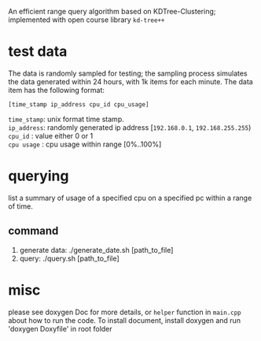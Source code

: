 An efficient range query algorithm based on KDTree-Clustering; implemented with open course library `kd-tree++`

test data
============
The data is randomly sampled for testing; the sampling process simulates the data generated within 24 hours, with 1k items for each minute. 
The data item has the following format:

`[time_stamp ip_address cpu_id cpu_usage]`

`time_stamp`: unix format time stamp.  
`ip_address`: randomly generated ip address [`192.168.0.1`, `192.168.255.255`)  
`cpu_id`    : value either 0 or 1  
`cpu usage` : cpu usage within range [0%..100%]

querying
============
list a summary of usage of a specified cpu on a specified pc within a range of time.

command
------------
1. generate data: ./generate_date.sh [path_to_file]  
2. query: ./query.sh [path_to_file]

misc
============
please see doxygen Doc for more details, or `helper` function in `main.cpp` about how to run the code.
To install document, install doxygen and run 'doxygen Doxyfile' in root folder

